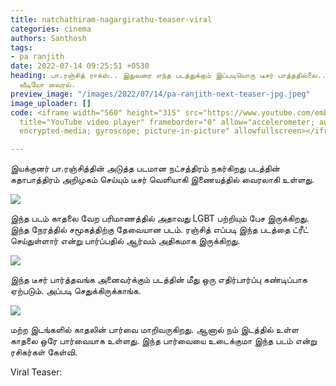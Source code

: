 ```yaml
---
title: natchathiram-nagargirathu-teaser-viral
categories: cinema
authors: Santhosh
tags:
- pa ranjith
date: 2022-07-14 09:25:51 +0530
heading: பா.ரஞ்சித் ராக்ஸ்.. இதுவரை எந்த படத்துக்கும் இப்படியொரு டீசர் பாத்ததில்லை..
  வீடியோ வைரல்.
preview_image: "/images/2022/07/14/pa-ranjith-next-teaser-jpg.jpeg"
image_uploader: []
code: <iframe width="560" height="315" src="https://www.youtube.com/embed/0Xp58erSuwE"
  title="YouTube video player" frameborder="0" allow="accelerometer; autoplay; clipboard-write;
  encrypted-media; gyroscope; picture-in-picture" allowfullscreen></iframe>

---
```

இயக்குனர் பா.ரஞ்சித்தின் அடுத்த படமான நட்சத்திரம் நகர்கிறது படத்தின் கதாபாத்திரம் அறிமுகம் செய்யும் டீசர் வெளியாகி இணையத்தில் வைரலாகி உள்ளது.

![](/images/2022/07/14/pa-ranjith-movie-teaser-nn-3-jpg.jpeg)

இந்த படம் காதலை வேற பரிமாணத்தில் அதாவது LGBT பற்றியும் பேச இருக்கிறது. இந்த நேரத்தில் சமூகத்திற்கு தேவையான படம். ரஞ்சித் எப்படி இந்த படத்தை ட்ரீட் செய்துள்ளார் என்று பார்ப்பதில் ஆர்வம் அதிகமாக இருக்கிறது.

![](/images/2022/07/14/pa-ranjith-movie-teaser-nn-2-jpg.jpeg)

இந்த டீசர் பார்த்தவங்க அனைவர்க்கும் படத்தின் மீது ஒரு எதிர்பார்ப்பு கண்டிப்பாக ஏற்படும். அப்படி செதுக்கிருக்காங்க.

![](/images/2022/07/14/pa-ranjith-movie-teaser-nn-1-jpg.jpeg)

மற்ற இடங்களில் காதலின் பார்வை மாறிவருகிறது. ஆனால் நம் இடத்தில் உள்ள காதலை ஒரே பார்வையாக உள்ளது. இந்த பார்வையை உடைக்குமா இந்த படம் என்று ரசிகர்கள் கேள்வி.

Viral Teaser:
